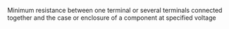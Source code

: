 Minimum resistance between one terminal or several terminals connected together and the case or enclosure of a component at specified voltage
